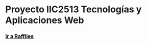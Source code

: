 # Proyecto IIC2513 Tecnologías y Aplicaciones Web

### [Ir a Rafflies](http://rafflies.herokuapp.com/)

